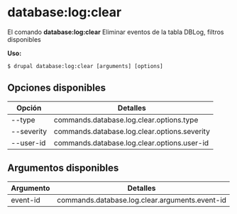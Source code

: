 # database:log:clear
El comando **database:log:clear** Eliminar eventos de la tabla DBLog, filtros disponibles

**Uso:**
```
$ drupal database:log:clear [arguments] [options] 
```

## Opciones disponibles
Opción | Detalles
-------|-------------
--type | commands.database.log.clear.options.type
--severity | commands.database.log.clear.options.severity
--user-id | commands.database.log.clear.options.user-id

## Argumentos disponibles
Argumento | Detalles
---------|-------------
event-id | commands.database.log.clear.arguments.event-id

